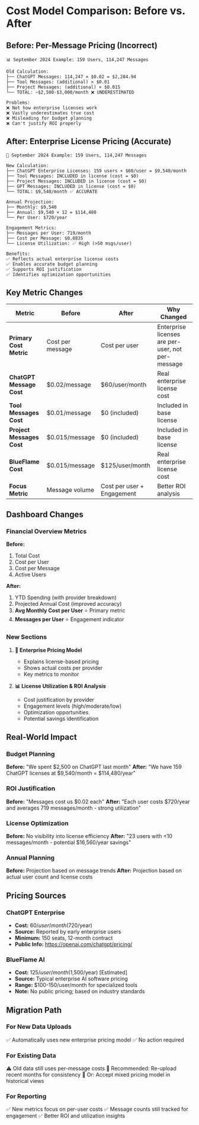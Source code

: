 # Cost Model Comparison: Before vs. After

## Before: Per-Message Pricing (Incorrect)

```
📊 September 2024 Example: 159 Users, 114,247 Messages

Old Calculation:
├── ChatGPT Messages: 114,247 × $0.02 = $2,284.94
├── Tool Messages: (additional) × $0.01
├── Project Messages: (additional) × $0.015
└── TOTAL: ~$2,500-$3,000/month ❌ UNDERESTIMATED

Problems:
❌ Not how enterprise licenses work
❌ Vastly underestimates true cost
❌ Misleading for budget planning
❌ Can't justify ROI properly
```

## After: Enterprise License Pricing (Accurate)

```
💼 September 2024 Example: 159 Users, 114,247 Messages

New Calculation:
├── ChatGPT Enterprise Licenses: 159 users × $60/user = $9,540/month
├── Tool Messages: INCLUDED in license (cost = $0)
├── Project Messages: INCLUDED in license (cost = $0)
├── GPT Messages: INCLUDED in license (cost = $0)
└── TOTAL: $9,540/month ✅ ACCURATE

Annual Projection:
├── Monthly: $9,540
├── Annual: $9,540 × 12 = $114,480
└── Per User: $720/year

Engagement Metrics:
├── Messages per User: 719/month
├── Cost per Message: $0.0835
└── License Utilization: ✅ High (>50 msgs/user)

Benefits:
✅ Reflects actual enterprise license costs
✅ Enables accurate budget planning
✅ Supports ROI justification
✅ Identifies optimization opportunities
```

## Key Metric Changes

| Metric | Before | After | Why Changed |
|--------|--------|-------|-------------|
| **Primary Cost Metric** | Cost per message | Cost per user | Enterprise licenses are per-user, not per-message |
| **ChatGPT Message Cost** | $0.02/message | $60/user/month | Real enterprise license cost |
| **Tool Messages Cost** | $0.01/message | $0 (included) | Included in base license |
| **Project Messages Cost** | $0.015/message | $0 (included) | Included in base license |
| **BlueFlame Cost** | $0.015/message | $125/user/month | Real enterprise license cost |
| **Focus Metric** | Message volume | Cost per user + Engagement | Better ROI analysis |

## Dashboard Changes

### Financial Overview Metrics

**Before:**
1. Total Cost
2. Cost per User
3. Cost per Message
4. Active Users

**After:**
1. YTD Spending (with provider breakdown)
2. Projected Annual Cost (improved accuracy)
3. **Avg Monthly Cost per User** ⭐ Primary metric
4. **Messages per User** ⭐ Engagement indicator

### New Sections

1. **💼 Enterprise Pricing Model**
   - Explains license-based pricing
   - Shows actual costs per provider
   - Key metrics to monitor

2. **📊 License Utilization & ROI Analysis**
   - Cost justification by provider
   - Engagement levels (high/moderate/low)
   - Optimization opportunities
   - Potential savings identification

## Real-World Impact

### Budget Planning
**Before:** "We spent $2,500 on ChatGPT last month"
**After:** "We have 159 ChatGPT licenses at $9,540/month = $114,480/year"

### ROI Justification
**Before:** "Messages cost us $0.02 each"
**After:** "Each user costs $720/year and averages 719 messages/month - strong utilization"

### License Optimization
**Before:** No visibility into license efficiency
**After:** "23 users with <10 messages/month - potential $16,560/year savings"

### Annual Planning
**Before:** Projection based on message trends
**After:** Projection based on actual user count and license costs

## Pricing Sources

### ChatGPT Enterprise
- **Cost:** $60/user/month ($720/year)
- **Source:** Reported by early enterprise users
- **Minimum:** 150 seats, 12-month contract
- **Public Info:** https://openai.com/chatgpt/pricing/

### BlueFlame AI
- **Cost:** $125/user/month ($1,500/year) [Estimated]
- **Source:** Typical enterprise AI software pricing
- **Range:** $100-150/user/month for specialized tools
- **Note:** No public pricing; based on industry standards

## Migration Path

### For New Data Uploads
✅ Automatically uses new enterprise pricing model
✅ No action required

### For Existing Data
⚠️ Old data still uses per-message costs
📌 Recommended: Re-upload recent months for consistency
📌 Or: Accept mixed pricing model in historical views

### For Reporting
✅ New metrics focus on per-user costs
✅ Message counts still tracked for engagement
✅ Better ROI and utilization insights
